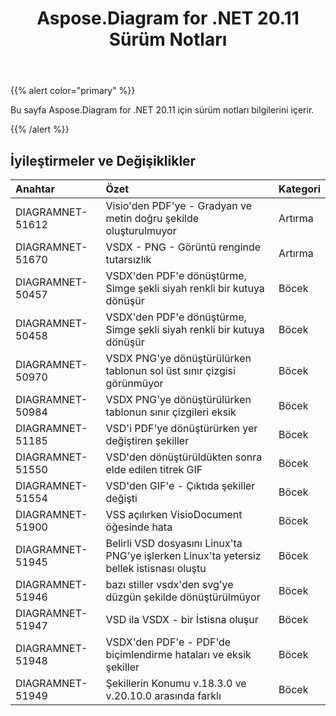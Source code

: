 ﻿---
title: Aspose.Diagram for .NET 20.11 Sürüm Notları
type: docs
weight: 9
url: /tr/net/aspose-diagram-for-net-20-11-release-notes/
---
{{% alert color="primary" %}}

Bu sayfa Aspose.Diagram for .NET 20.11 için sürüm notları bilgilerini içerir.

{{% /alert %}}
## **İyileştirmeler ve Değişiklikler**  ##

|**Anahtar**|**Özet**|**Kategori**|
|:- |:- |:- |
|DIAGRAMNET-51612|Visio'den PDF'ye - Gradyan ve metin doğru şekilde oluşturulmuyor|Artırma|
|DIAGRAMNET-51670|VSDX - PNG - Görüntü renginde tutarsızlık|Artırma|
|DIAGRAMNET-50457|VSDX'den PDF'e dönüştürme, Simge şekli siyah renkli bir kutuya dönüşür|Böcek|
|DIAGRAMNET-50458|VSDX'den PDF'e dönüştürme, Simge şekli siyah renkli bir kutuya dönüşür|Böcek|
|DIAGRAMNET-50970|VSDX PNG'ye dönüştürülürken tablonun sol üst sınır çizgisi görünmüyor|Böcek|
|DIAGRAMNET-50984|VSDX PNG'ye dönüştürülürken tablonun sınır çizgileri eksik|Böcek|
|DIAGRAMNET-51185|VSD'i PDF'ye dönüştürürken yer değiştiren şekiller|Böcek|
|DIAGRAMNET-51550|VSD'den dönüştürüldükten sonra elde edilen titrek GIF|Böcek|
|DIAGRAMNET-51554|VSD'den GIF'e - Çıktıda şekiller değişti|Böcek|
|DIAGRAMNET-51900|VSS açılırken VisioDocument öğesinde hata|Böcek|
|DIAGRAMNET-51945|Belirli VSD dosyasını Linux'ta PNG'ye işlerken Linux'ta yetersiz bellek istisnası oluştu|Böcek|
|DIAGRAMNET-51946|bazı stiller vsdx'den svg'ye düzgün şekilde dönüştürülmüyor|Böcek|
|DIAGRAMNET-51947|VSD ila VSDX - bir İstisna oluşur|Böcek|
|DIAGRAMNET-51948|VSDX'den PDF'e - PDF'de biçimlendirme hataları ve eksik şekiller|Böcek|
|DIAGRAMNET-51949|Şekillerin Konumu v.18.3.0 ve v.20.10.0 arasında farklı|Böcek|



